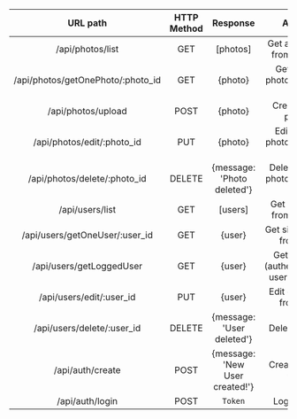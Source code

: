 | URL path                    | HTTP Method       | Response                          | Action                        |
| :--------------------------:|:-----------------:| :--------------------------------:| :----------------------------:|
| /api/photos/list             | GET               | [photos]                           | Get all photos from the DB     |
| /api/photos/getOnePhoto/:photo_id             | GET               | {photo}                           | Get single photo from the DB     |
| /api/photos/upload             | POST               | {photo}                           | Create new photo      |
| /api/photos/edit/:photo_id             | PUT               | {photo}                           | Edit single photo from the DB     |
| /api/photos/delete/:photo_id             | DELETE               | {message: 'Photo deleted'}                           | Delete single photo from the DB     |
| /api/users/list             | GET               | [users]                           | Get all users from the DB     |
| /api/users/getOneUser/:user_id    | GET               | {user}                            | Get single user from DB       |
| /api/users/getLoggedUser    | GET               | {user}                            | Get logged (authenticated) user from DB       |
| /api/users/edit/:user_id      | PUT               | {user}                            | Edit one user from DB         |
| /api/users/delete/:user_id     | DELETE            | {message: 'User deleted'}         | Delete a user                 |
| /api/auth/create            | POST              | {message: 'New User created!'}    | Create a new user             |
| /api/auth/login             | POST              | `Token`    | Log user in             |